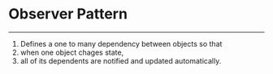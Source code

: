 # Observer Pattern
***
1. Defines a one to many dependency between objects so that 
2. when one object chages state, 
3. all of its dependents are notified and updated automatically.
